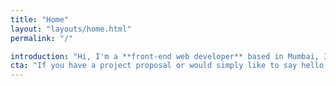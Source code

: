 ```yaml
---
title: "Home"
layout: "layouts/home.html"
permalink: "/"

introduction: "Hi, I'm a **front-end web developer** based in Mumbai, India. I focus on building visually stunning, high-performance websites."
cta: "If you have a project proposal or would simply like to say hello, please feel free to contact me at **<hello@arpit.codes>**"
---
```

